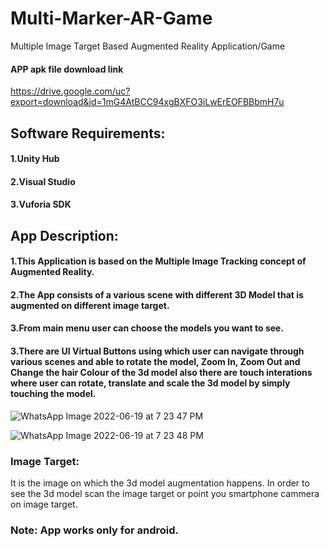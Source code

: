 # Multi-Marker-AR-Game
Multiple Image Target Based Augmented Reality Application/Game

#### APP apk file download link
https://drive.google.com/uc?export=download&id=1mG4AtBCC94xgBXFO3iLwErEOFBBbmH7u


## Software Requirements:
#### 1.Unity Hub
#### 2.Visual Studio
#### 3.Vuforia SDK

## App Description: 
#### 1.This Application is based on the Multiple Image Tracking concept of Augmented Reality.
#### 2.The App consists of a various scene with different 3D Model that is augmented on different image target.
#### 3.From main menu user can choose the models you want to see.
#### 3.There are UI Virtual Buttons using which user can navigate through various scenes and able to rotate the model, Zoom In, Zoom Out and Change the hair Colour of the 3d model also there are touch interations where user can rotate, translate and scale the 3d model by simply touching the model.

![WhatsApp Image 2022-06-19 at 7 23 47 PM](https://user-images.githubusercontent.com/90376200/174484924-e763a969-7ad6-4246-8930-6add99106468.jpeg)

![WhatsApp Image 2022-06-19 at 7 23 48 PM](https://user-images.githubusercontent.com/90376200/174484990-7731b530-c852-43e5-bbfb-2e3c886e2a81.jpeg)


### Image Target:
It is the image on which the 3d model augmentation happens. In order to see the 3d model scan the image target or point you smartphone cammera on image target.

### Note: App works only for android.
